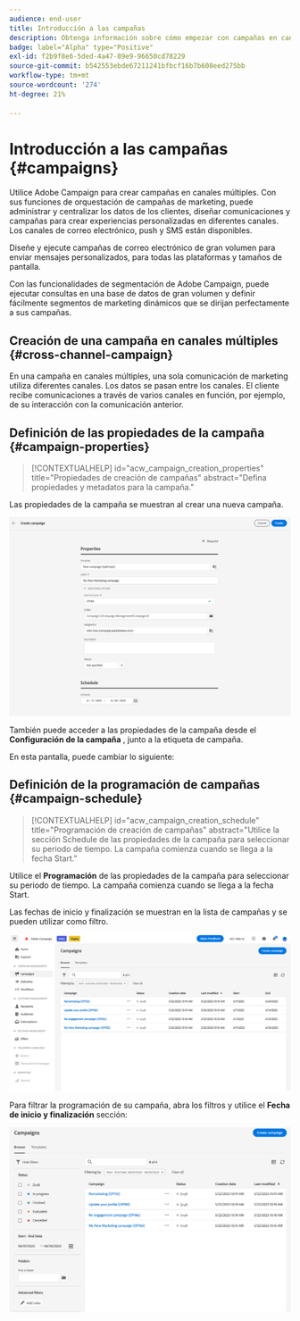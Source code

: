 ```yaml
---
audience: end-user
title: Introducción a las campañas
description: Obtenga información sobre cómo empezar con campañas en canales múltiples
badge: label="Alpha" type="Positive"
exl-id: f2b9f8e6-5ded-4a47-89e9-96650cd78229
source-git-commit: b542553ebde67211241bfbcf16b7b608eed275bb
workflow-type: tm+mt
source-wordcount: '274'
ht-degree: 21%

---
```


# Introducción a las campañas {#campaigns}

Utilice Adobe Campaign para crear campañas en canales múltiples. Con sus funciones de orquestación de campañas de marketing, puede administrar y centralizar los datos de los clientes, diseñar comunicaciones y campañas para crear experiencias personalizadas en diferentes canales. Los canales de correo electrónico, push y SMS están disponibles.

Diseñe y ejecute campañas de correo electrónico de gran volumen para enviar mensajes personalizados, para todas las plataformas y tamaños de pantalla.
<!--Measure the effectiveness of your deliveries with detailed reports including thecounts of opens, clicks, forwards, and more.--> Con las funcionalidades de segmentación de Adobe Campaign, puede ejecutar consultas en una base de datos de gran volumen y definir fácilmente segmentos de marketing dinámicos que se dirijan perfectamente a sus campañas.

## Creación de una campaña en canales múltiples {#cross-channel-campaign}

En una campaña en canales múltiples, una sola comunicación de marketing utiliza diferentes canales. Los datos se pasan entre los canales. El cliente recibe comunicaciones a través de varios canales en función, por ejemplo, de su interacción con la comunicación anterior.

## Definición de las propiedades de la campaña {#campaign-properties}

>[!CONTEXTUALHELP]
>id="acw_campaign_creation_properties"
>title="Propiedades de creación de campañas"
>abstract="Defina propiedades y metadatos para la campaña."

Las propiedades de la campaña se muestran al crear una nueva campaña.

![Definición de las propiedades de la campaña](assets/campaign-properties.png)

También puede acceder a las propiedades de la campaña desde el **Configuración de la campaña** , junto a la etiqueta de campaña.

En esta pantalla, puede cambiar lo siguiente:



## Definición de la programación de campañas {#campaign-schedule}

>[!CONTEXTUALHELP]
>id="acw_campaign_creation_schedule"
>title="Programación de creación de campañas"
>abstract="Utilice la sección Schedule de las propiedades de la campaña para seleccionar su periodo de tiempo. La campaña comienza cuando se llega a la fecha Start."

Utilice el **Programación** de las propiedades de la campaña para seleccionar su periodo de tiempo. La campaña comienza cuando se llega a la fecha Start.

Las fechas de inicio y finalización se muestran en la lista de campañas y se pueden utilizar como filtro.

![Lista de campañas](assets/campaign-list.png)

Para filtrar la programación de su campaña, abra los filtros y utilice el **Fecha de inicio y finalización** sección:

![Lista de campañas](assets/campaign-filter-on-dates.png)


